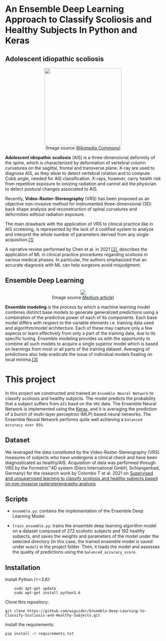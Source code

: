 # **An Ensemble Deep Learning Approach to Classify Scoliosis and Healthy Subjects In Python and Keras**

## Adolescent idiopathic scoliosis

<p align="center">
  <img src="https://upload.wikimedia.org/wikipedia/commons/c/c0/Scoliosis_%2815-year-old%29.jpg" width="250">
  <br>
  (Image source <a href="https://commons.wikimedia.org/"> Wikimedia Commons</a>)
</p>

**Adolescent idiopathic scoliosis** (AIS) is a three-dimensional deformity of the spine, which is characterized by deformation of vertebral column curvatures on the sagittal, frontal and transverse plane. X-ray are used to diagnose AIS, as they allow to detect vertebral rotation and to compute Cobb angle, needed for AIS classification. X-rays, however, carry health risk from repetitive exposure to ionizing radiation and cannot aid the physician to detect postural changes associated to AIS.

Recently, **Video-Raster-Stereography** (VRS) has been proposed as an objective non-invasive method for instrumented three-dimensional (3D) back shape analysis and reconstruction of spinal curvatures and deformities without radiation exposure.

The main drawback with the application of VRS to clinical practice like in AIS screening, is represented by the lack of a codified system to analyze and interpret the whole number of parameters derived from any single acquisition.[[1]](https://journals.plos.org/plosone/article?id=10.1371/journal.pone.0261511)

A narrative review performed by Chen et al. in 2021 [[2]](https://atm.amegroups.com/article/view/60113/html), describes the application of ML in clinical practice procedures regarding scoliosis in various medical phases. In particular, the authors emphasized that an accurate diagnosis with ML can help surgeons avoid misjudgment.

## Ensemble Deep Learning

<p align="center">
  <img src="https://miro.medium.com/max/1400/1*MxD8Kn_Rn9p_Au4MOGgsmg.png">
  <br>
  (Image source <a href="https://towardsdatascience.com/neural-networks-ensemble-33f33bea7df3">Medium article</a>)
</p>

**Ensemble modeling** is the process by which a machine learning model combines distinct base models to generate generalized predictions using a combination of the predictive power of each of its components. Each base model differs with respect to the variable elements i.e. training data used and algorithm/model architecture. Each of these may capture only a few aspects or learn effectively from only a part of the training data, due to its specific tuning. Ensemble modeling provides us with the opportunity to combine all such models to acquire a single superior model which is based on learnings from most or all parts of the training dataset. Averaging of predictions also help eradicate the issue of individual models fixating on local minima.[[3]](https://www.analyticsvidhya.com/blog/2021/10/ensemble-modeling-for-neural-networks-using-large-datasets-simplified/)

# This project

In this project we constructed and trained an ``Ensemble Neural Network`` to classify scoliosis and healthy subjects. The model predicts the probability that a subject suffers from ``AIS`` basd on the ``VRS`` data. The Ensemble Neural Network is implemented using the [Keras](https://keras.io/), and it is averaging the prediction of a bunch of multi-layer perceptron (MLP) based neural networks. The Ensemble Neural Network performs quite well achieving a ``balanced accuracy over 85%``.

## Dataset

We leveraged the data constituted by the Video-Raster-Stereography (VRS) measures of subjects who have undergone a clinical check and have been diagnosticated as healthy/AIS. Acquisition of data was performed through VRS by the Formetric™4D system (Diers International GmbH, Schlangenbad, Germany) for the research work by Colombo T et al. 2021 on [Supervised and unsupervised learning to classify scoliosis and healthy subjects based on non-invasive rasterstereography analysis](https://journals.plos.org/plosone/article?id=10.1371/journal.pone.0261511)

## Scripts

* ``ensemble.py``: contains the implementation of the Ensemble Deep Learning Model.

* ``train_ensemble.py``: trains the ensemble deep learning algorithm model on a dataset composed of 272 scoliotic subjects and 192 healthy subjects, and saves the weights and parameters of the model under the selected directory (in this case, the trained ensemble model is saved under ``model``) in the project folder. Then, it loads the model and assesses the quality of predictions using the ``balanced_accuracy_score``.

## Installation

Install Python (>=3.6):

```
    sudo apt-get update
    sudo apt-get install python3.6
```

Clone this repository:

```
git clone https://github.com/wiguider/Ensemble-Deep-Learning-to-Classify-Scoliosis-and-Healthy-Subjects.git
```

Install the requirements:

```
pip install -r requirements.txt
```
